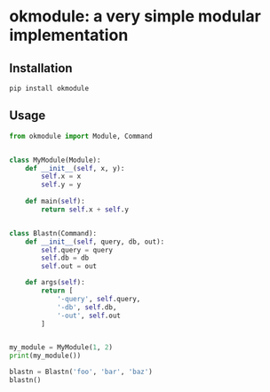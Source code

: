 # okmodule: a very simple modular implementation

## Installation

```shell
pip install okmodule
```

## Usage

```python
from okmodule import Module, Command


class MyModule(Module):
    def __init__(self, x, y):
        self.x = x
        self.y = y
        
    def main(self):
        return self.x + self.y


class Blastn(Command):
    def __init__(self, query, db, out):
        self.query = query
        self.db = db
        self.out = out

    def args(self):
        return [
            '-query', self.query,
            '-db', self.db,
            '-out', self.out
        ]


my_module = MyModule(1, 2)
print(my_module())

blastn = Blastn('foo', 'bar', 'baz')
blastn()
```